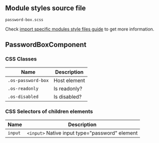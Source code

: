 ## Module styles source file

`password-box.scss`

Check [import specific modules style files guide](https://ngx-os.io/guides/import-specific-modules-style-files)
to get more information.

## PasswordBoxComponent

### CSS Classes
| Name               | Description                       |
| ------------------ | --------------------------------- |
| `.os-password-box` | Host element                      |
| `.os-readonly`     | Is readonly?                      |
| `.os-disabled`     | Is disabled?                      |

### CSS Selectors of children elements
| Name                | Description                                    |
| ------------------- | ---------------------------------------------- |
| `input`             | `<input>` Native input type="password" element |
